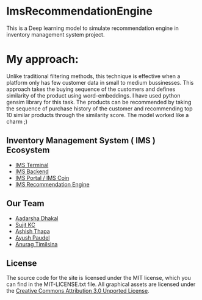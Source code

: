 # ImsRecommendationEngine
This is a Deep learning model to simulate recommendation engine in inventory management system project. 

# My approach:
Unlike traditional filtering methods, this technique is effective when a platform only has few customer data in small to medium bussinesses. This approach takes the buying sequence of the customers and defines similarity of the product using word-embeddings. I have used python gensim library for this task. The products can be recommended by taking the sequence of purchase history of the customer and recommending top 10 similar products through the similarity score. The model worked like a charm ;)   

## Inventory Management System ( IMS ) Ecosystem

- [IMS Terminal](https://github.com/aadarshadhakalg/ims-mobile/)
- [IMS Backend](https://github.com/AyushPaudel/Inventory-Management-System)
- [IMS Portal / IMS Coin](https://github.com/voidash/IMSCoin)
- [IMS Recommendation Engine](https://github.com/AnuragTimilsina/ImsRecommendationEngine)


## Our Team

  - [Aadarsha Dhakal](github.com/aadarshadhakalg/)
  - [Sujit KC](https://github.com/sujit08)
  - [Ashish Thapa](https://github.com/voidash/)
  - [Ayush Paudel](https://github.com/AyushPaudel/)
  - [Anurag Timilsina](https://github.com/anuragTimilsina/)


## License

The source code for the site is licensed under the MIT license, which you can find in the MIT-LICENSE.txt file.
All graphical assets are licensed under the [Creative Commons Attribution 3.0 Unported License](https://creativecommons.org/licenses/by/3.0/).
